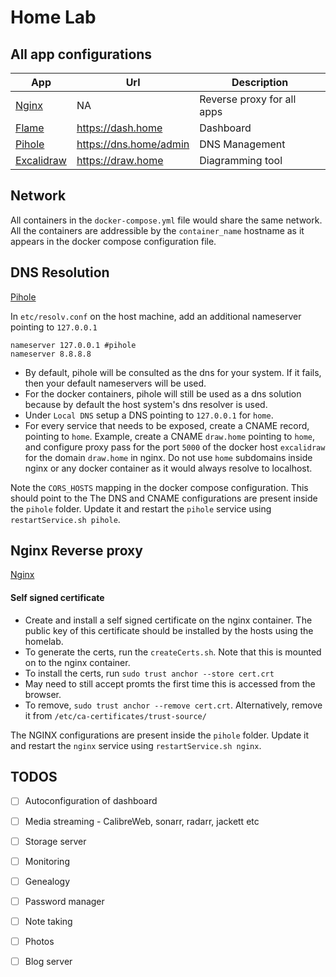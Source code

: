 # Home Lab #

## All app configurations ##

| App                                          | Url                    | Description                |
|----------------------------------------------|------------------------|----------------------------|
| [Nginx](https://nginx.org/en/)               | NA                     | Reverse proxy for all apps |
| [Flame](https://github.com/pawelmalak/flame) | https://dash.home      | Dashboard                  |
| [Pihole](https://pi-hole.net/)               | https://dns.home/admin | DNS Management             |
| [Excalidraw](https://excalidraw.com)         | https://draw.home      | Diagramming tool           |

## Network ##

All containers in the `docker-compose.yml` file would share the same network. All the containers are addressible by the `container_name` hostname as it appears in the docker compose configuration file.

## DNS Resolution ##

[Pihole](https://pi-hole.net/)

In `etc/resolv.conf` on the host machine, add an additional nameserver pointing to `127.0.0.1`

```
nameserver 127.0.0.1 #pihole
nameserver 8.8.8.8
```

- By default, pihole will be consulted as the dns for your system. If it fails, then your default nameservers will be used.
- For the docker containers, pihole will still be used as a dns solution because by default the host system's dns resolver is used.
- Under `Local DNS` setup a DNS pointing to `127.0.0.1` for `home`.
- For every service that needs to be exposed, create a CNAME record, pointing to `home`. Example, create a CNAME `draw.home` pointing to `home`, and configure proxy pass for the port `5000` of the docker host `excalidraw` for the domain `draw.home` in nginx. Do not use `home` subdomains inside nginx or any docker container as it would always resolve to localhost.

Note the `CORS_HOSTS` mapping in the docker compose configuration. This should point to the 
The DNS and CNAME configurations are present inside the `pihole` folder. Update it and restart the `pihole` service using `restartService.sh pihole`.

## Nginx Reverse proxy ##

[Nginx](https://nginx.org/en/)

#### Self signed certificate ####

- Create and install a self signed certificate on the nginx container. The public key of this certificate should be installed by the hosts using the homelab.
- To generate the certs, run the `createCerts.sh`. Note that this is mounted on to the nginx container.
- To install the certs, run `sudo trust anchor --store cert.crt`
- May need to still accept promts the first time this is accessed from the browser.
- To remove, `sudo trust anchor --remove cert.crt`. Alternatively, remove it from `/etc/ca-certificates/trust-source/`

The NGINX configurations are present inside the `pihole` folder. Update it and restart the `nginx` service using `restartService.sh nginx`.

## TODOS ##

- [ ] Autoconfiguration of dashboard
- [ ] Media streaming - CalibreWeb, sonarr, radarr, jackett etc
- [ ] Storage server
- [ ] Monitoring
- [ ] Genealogy
- [ ] Password manager
- [ ] Note taking
- [ ] Photos
- [ ] Blog server


